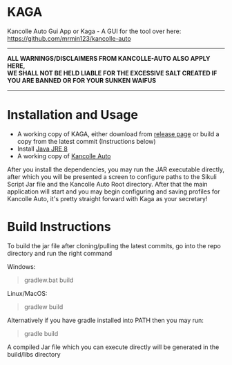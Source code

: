 # KAGA
Kancolle Auto Gui App or Kaga - A GUI for the tool over here: https://github.com/mrmin123/kancolle-auto

---
**ALL WARNINGS/DISCLAIMERS FROM KANCOLLE-AUTO ALSO APPLY HERE,  
WE SHALL NOT BE HELD LIABLE FOR THE EXCESSIVE SALT CREATED IF YOU ARE BANNED OR FOR YOUR SUNKEN WAIFUS**

---

# Installation and Usage

* A working copy of KAGA, either download from [release page](https://github.com/waicool20/KAGA/releases) or build a copy from the latest commit (Instructions below)
* Install [Java JRE 8](http://www.oracle.com/technetwork/java/javase/downloads/jre8-downloads-2133155.html)
* A working copy of [Kancolle Auto](https://github.com/mrmin123/kancolle-auto)

After you install the dependencies, you may run the JAR executable directly, after which you will be presented a screen to configure paths to the Sikuli Script Jar file and the Kancolle Auto Root directory.
After that the main application will start and you may begin configuring and saving profiles for Kancolle Auto, it's pretty straight forward with Kaga as your secretary!

# Build Instructions

To build the jar file after cloning/pulling the latest commits, go into the repo directory and run the right command

Windows:

> gradlew.bat build

Linux/MacOS:

> gradlew build

Alternatively if you have gradle installed into PATH then you may run:

> gradle build

A compiled Jar file which you can execute directly will be generated in the build/libs directory


